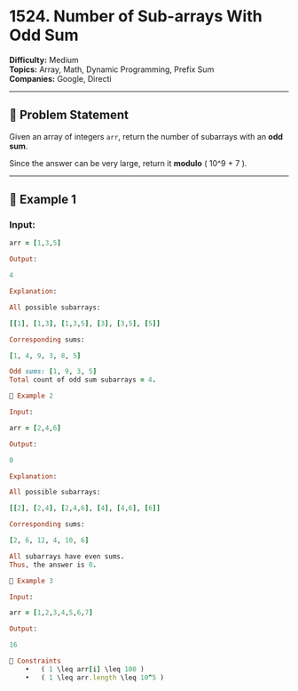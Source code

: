 # 1524. Number of Sub-arrays With Odd Sum

**Difficulty:** Medium  
**Topics:** Array, Math, Dynamic Programming, Prefix Sum  
**Companies:** Google, Directi  

---

## 📝 Problem Statement

Given an array of integers `arr`, return the number of subarrays with an **odd sum**.

Since the answer can be very large, return it **modulo** \( 10^9 + 7 \).

---

## 🔹 Example 1

### **Input:**
```ruby
arr = [1,3,5]

Output:

4

Explanation:

All possible subarrays:

[[1], [1,3], [1,3,5], [3], [3,5], [5]]

Corresponding sums:

[1, 4, 9, 3, 8, 5]

Odd sums: [1, 9, 3, 5]
Total count of odd sum subarrays = 4.

🔹 Example 2

Input:

arr = [2,4,6]

Output:

0

Explanation:

All possible subarrays:

[[2], [2,4], [2,4,6], [4], [4,6], [6]]

Corresponding sums:

[2, 6, 12, 4, 10, 6]

All subarrays have even sums.
Thus, the answer is 0.

🔹 Example 3

Input:

arr = [1,2,3,4,5,6,7]

Output:

16

🔹 Constraints
	•	( 1 \leq arr[i] \leq 100 )
	•	( 1 \leq arr.length \leq 10^5 )

